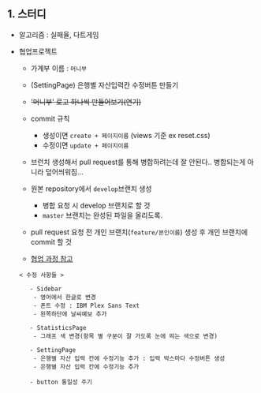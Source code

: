 ## 1. 스터디

- 알고리즘 : 실패율, 다트게임

- 협업프로젝트 
	- 가계부 이름 : `머니부`
	- (SettingPage) 은행별 자산입력칸 수정버튼 만들기
	- ~~'머니부' 로고 하나씩 만들어보기(연기)~~
	- commit 규칙
		- 생성이면 `create + 페이지이름` (views 기준 ex reset.css)
		- 수정이면 `update + 페이지이름`
  
	- 브런치 생성해서 pull request를 통해 병합하려는데 잘 안된다.. 병합되는게 아니라 덮어씌워짐...
	
	- 원본 repository에서 `develop`브랜치 생성
		- 병합 요청 시 develop 브랜치로 할 것
		- `master` 브랜치는 완성된 파일을 올리도록.
	
	- pull request 요청 전 개인 브랜치(`feature/본인이름`) 생성 후 개인 브랜치에 commit 할 것
	
	- [협업 과정 참고](https://milooy.wordpress.com/2017/06/21/working-together-with-github-tutorial/)
	
	```
	< 수정 사항들 >
	
	   - Sidebar 
	   	- 영어에서 한글로 변경
		- 폰트 수정 : IBM Plex Sans Text
		- 왼쪽하단에 날씨예보 추가
		
	   - StatisticsPage
	   	- 그래프 색 변경(항목 별 구분이 잘 가도록 눈에 띄는 색으로 변경)
		
	   - SettingPage
	   	- 은행별 자산 입력 칸에 수정기능 추가 : 입력 박스마다 수정버튼 생성
	   	- 은행별 자산 입력 칸에 수정기능 추가
		
	   - button 통일성 주기
	```
